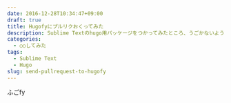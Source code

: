 ```yaml
---
date: 2016-12-28T10:34:47+09:00
draft: true
title: Hugofyにプルリクおくってみた
description: Sublime Textのhugo用パッケージをつかってみたところ、うごかないようだったのでプルリク送ってみた。
categories:
  - ○○してみた
tags:
  - Sublime Text
  - Hugo
slug: send-pullrequest-to-hugofy
---
```


ふごfy
